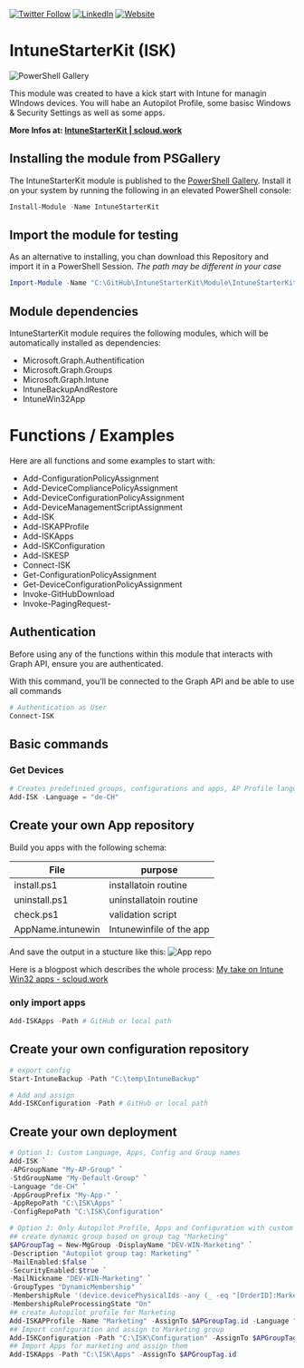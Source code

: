 [![Twitter Follow](https://img.shields.io/badge/Twitter-1DA1F2?style=for-the-badge&logo=twitter&logoColor=white)](https://twitter.com/FlorianSLZ/)  [![LinkedIn](https://img.shields.io/badge/LinkedIn-0077B5?style=for-the-badge&logo=linkedin&logoColor=white)](https://www.linkedin.com/in/fsalzmann/)  [![Website](https://img.shields.io/badge/website-000000?style=for-the-badge&logo=About.me&logoColor=white)](https://scloud.work/en/about)

# IntuneStarterKit (ISK)
![PowerShell Gallery](https://img.shields.io/powershellgallery/dt/IntuneStarterKit)

This module was created to have a kick start with Intune for managin WIndows devices. 
You will habe an Autopilot Profile, some basisc Windows & Security Settings as well as some apps. 

**More Infos at: [IntuneStarterKit | scloud.work](https://scloud.work/en/intunestarterkit/)**


## Installing the module from PSGallery

The IntuneStarterKit module is published to the [PowerShell Gallery](https://www.powershellgallery.com/packages/IntuneStarterKit). Install it on your system by running the following in an elevated PowerShell console:
```PowerShell
Install-Module -Name IntuneStarterKit
```

## Import the module for testing

As an alternative to installing, you chan download this Repository and import it in a PowerShell Session. 
*The path may be different in your case*
```PowerShell
Import-Module -Name "C:\GitHub\IntuneStarterKit\Module\IntuneStarterKit" -Verbose -Force
```

## Module dependencies

IntuneStarterKit module requires the following modules, which will be automatically installed as dependencies:
- Microsoft.Graph.Authentification
- Microsoft.Graph.Groups
- Microsoft.Graph.Intune
- IntuneBackupAndRestore
- IntuneWin32App


# Functions / Examples

Here are all functions and some examples to start with:

- Add-ConfigurationPolicyAssignment
- Add-DeviceCompliancePolicyAssignment
- Add-DeviceConfigurationPolicyAssignment
- Add-DeviceManagementScriptAssignment
- Add-ISK
- Add-ISKAPProfile
- Add-ISKApps
- Add-ISKConfiguration
- Add-ISKESP
- Connect-ISK
- Get-ConfigurationPolicyAssignment
- Get-DeviceConfigurationPolicyAssignment
- Invoke-GitHubDownload
- Invoke-PagingRequest- 

## Authentication
Before using any of the functions within this module that interacts with Graph API, ensure you are authenticated. 

With this command, you'll be connected to the Graph API and be able to use all commands
```PowerShell
# Authentication as User
Connect-ISK
```

## Basic commands
### Get Devices

```PowerShell
# Creates predefinied groups, configurations and apps, AP Profile language "de-CH"
Add-ISK -Language = "de-CH"

```

## Create your own App repository

Build you apps with the following schema:

| File | purpose |
|--|--|
| install.ps1 | installatoin routine |
| uninstall.ps1 | uninstallatoin routine |
| check.ps1 | validation script |
| AppName.intunewin | Intunewinfile of the app |

And save the output in a stucture like this:
![App repo](https://scloud.work/wp-content/uploads/2022/12/image-20-300x283.webp)

Here is a blogpost which describes the whole process: [My take on Intune Win32 apps - scloud.work](https://scloud.work/en/my-take-on-win32-apps/)

### only import apps

```PowerShell
Add-ISKApps -Path # GitHub or local path
```

## Create your own configuration repository

```PowerShell
# export config
Start-IntuneBackup -Path "C:\temp\IntuneBackup"

# Add and assign
Add-ISKConfiguration -Path # GitHub or local path
```

## Create your own deployment

```PowerShell
# Option 1: Custom Language, Apps, Config and Group names
Add-ISK `
-APGroupName "My-AP-Group" `
-StdGroupName "My-Default-Group" `
-Language "de-CH" `
-AppGroupPrefix "My-App-" `
-AppRepoPath "C:\ISK\Apps" `
-ConfigRepoPath "C:\ISK\Configuration"

# Option 2: Only Autopilot Profile, Apps and Configuration with custom dynamic "marketing" Group
## create dynamic group based on group tag "Marketing"
$APGroupTag = New-MgGroup -DisplayName "DEV-WIN-Marketing" `
-Description "Autopilot group tag: Marketing" `
-MailEnabled:$false `
-SecurityEnabled:$true `
-MailNickname "DEV-WIN-Marketing" `
-GroupTypes "DynamicMembership" `
-MembershipRule '(device.devicePhysicalIds -any (_ -eq "[OrderID]:Marketing"))' `
-MembershipRuleProcessingState "On"
## create Autopilot profile for Marketing
Add-ISKAPProfile -Name "Marketing" -AssignTo $APGroupTag.id -Language "en-UK"
## Import configuration and assign to Marketing group
Add-ISKConfiguration -Path "C:\ISK\Configuration" -AssignTo $APGroupTag.id
## Import Apps for marketing and assign them
Add-ISKApps -Path "C:\ISK\Apps" -AssignTo $APGroupTag.id
```